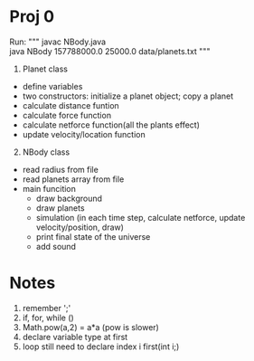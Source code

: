 # Proj 0

Run: 
"""
javac NBody.java  
java NBody 157788000.0 25000.0 data/planets.txt 
"""

1. Planet class
- define variables
- two constructors: initialize a planet object; copy a planet
- calculate distance funtion
- calculate force function
- calculate netforce function(all the plants effect)
- update velocity/location function

2. NBody class
- read radius from file
- read planets array from file
- main funcition
	- draw background
	- draw planets
	- simulation (in each time step, calculate netforce, update velocity/position, draw)
	- print final state of the universe
	- add sound 

# Notes
1. remember ';'
2. if, for, while ()
3. Math.pow(a,2) = a*a (pow is slower)
4. declare variable type at first
5. loop still need to declare index i first(int i;)
